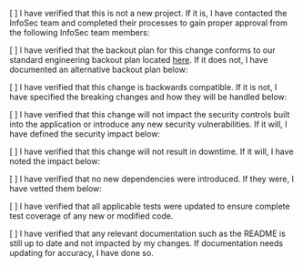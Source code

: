 [ ] I have verified that this is not a new project. If it is, I have contacted the InfoSec team and completed their processes to gain proper approval from the following InfoSec team members:

[ ] I have verified that the backout plan for this change conforms to our standard engineering backout plan located [here](https://payitdev.atlassian.net/wiki/spaces/SEC/pages/2833416205/Standard+Change+Control+Back+Out+Plan). If it does not, I have documented an alternative backout plan below:

[ ] I have verified that this change is backwards compatible. If it is not, I have specified the breaking changes and how they will be handled below:

[ ] I have verified that this change will not impact the security controls built into the application or introduce any new security vulnerabilities. If it will, I have defined the security impact below:

[ ] I have verified that this change will not result in downtime. If it will, I have noted the impact below:

[ ] I have verified that no new dependencies were introduced. If they were, I have vetted them below:

[ ] I have verified that all applicable tests were updated to ensure complete test coverage of any new or modified code.

[ ] I have verified that any relevant documentation such as the README is still up to date and not impacted by my changes. If documentation needs updating for accuracy, I have done so. 
